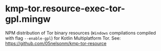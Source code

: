 # kmp-tor.resource-exec-tor-gpl.mingw

NPM distribution of Tor binary resources (`Windows` compilations compiled with flag `--enable-gpl`) 
for Kotlin Multiplatform Tor. See: https://github.com/05nelsonm/kmp-tor-resource
